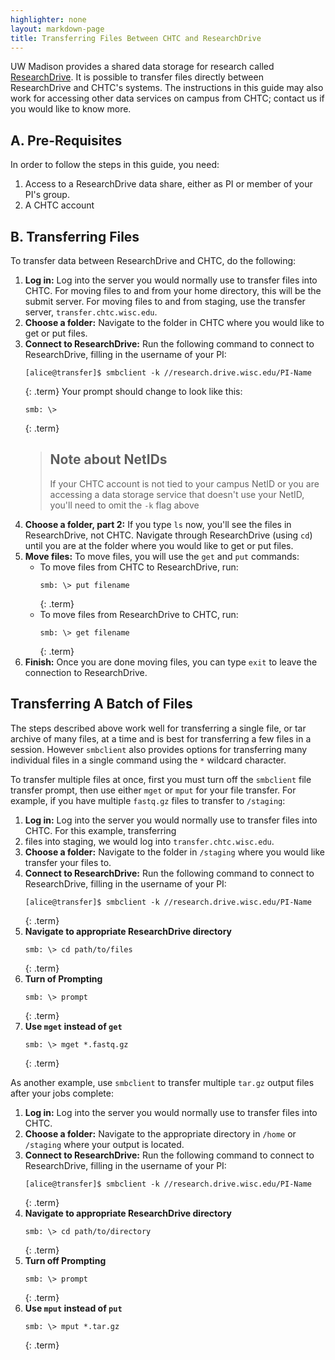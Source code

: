 ```yaml
---
highlighter: none
layout: markdown-page
title: Transferring Files Between CHTC and ResearchDrive
---
```


UW Madison provides a shared data storage for research called [ResearchDrive](https://it.wisc.edu/services/researchdrive/). It 
is possible to transfer files directly between ResearchDrive and CHTC's systems. The 
instructions in this guide may also work for accessing other data services on campus from CHTC; contact us if you 
would like to know more. 

## A. Pre-Requisites

In order to follow the steps in this guide, you need: 
1. Access to a ResearchDrive data share, either as PI or member of your PI's group. 
2. A CHTC account

## B. Transferring Files

To transfer data between ResearchDrive and CHTC, do the following: 

1. **Log in:** Log into the server you would normally use to transfer files into CHTC. For moving files to and from 
your home directory, this will be the submit server. For moving files to and from staging, use the transfer server, `transfer.chtc.wisc.edu`. 
3. **Choose a folder:** Navigate to the folder in CHTC where you would like to get or put files. 
4. **Connect to ResearchDrive:** Run the following command to connect to ResearchDrive, filling in the username of 
your PI: 
    ```
    [alice@transfer]$ smbclient -k //research.drive.wisc.edu/PI-Name
    ```
    {: .term}
    Your prompt should change to look like this:
    ```
    smb: \> 
    ```
    {: .term}
    > ## Note about NetIDs
    > If your CHTC account is not tied to your campus NetID or you are accessing a data 
    > storage service that doesn't use your NetID, you'll need to omit the `-k` flag above
4. **Choose a folder, part 2:** If you type `ls` now, you'll see the files in ResearchDrive, not CHTC. 
Navigate through ResearchDrive (using `cd`) until you are at the folder where you would 
like to get or put files. 
5. **Move files:** To move files, you will use the `get` and `put` commands: 
    - To move files from CHTC to ResearchDrive, run: 
        ```
        smb: \> put filename
        ```
        {: .term}
    - To move files from ResearchDrive to CHTC, run: 
        ```
        smb: \> get filename
        ```
        {: .term}
6. **Finish:** Once you are done moving files, you can type `exit` to leave the connection to ResearchDrive. 

## Transferring A Batch of Files

The steps described above work well for transferring a single file, or tar archive of 
many files, at a time and is best for transferring a few files in a session. However 
`smbclient` also provides options for transferring many individual files in a single command 
using the `*` wildcard character.

To transfer multiple files at once, first you must turn off the `smbclient` file transfer prompt, 
then use either `mget` or `mput` for your file transfer. For example, if you have multiple `fastq.gz` files
to transfer to `/staging`:

1. **Log in:** Log into the server you would normally use to transfer files into CHTC. For this example, transferring 
2. files into staging, we would log into `transfer.chtc.wisc.edu`. 
3. **Choose a folder:** Navigate to the folder in `/staging` where you would like transfer your files to. 
4. **Connect to ResearchDrive:** Run the following command to connect to ResearchDrive, filling in the username of 
your PI: 
    ```
    [alice@transfer]$ smbclient -k //research.drive.wisc.edu/PI-Name
    ```
    {: .term}
4. **Navigate to appropriate ResearchDrive directory**
    ```
    smb: \> cd path/to/files
    ```
    {: .term}
5. **Turn of Prompting**
    ```
    smb: \> prompt
    ```
    {: .term}
6. **Use `mget` instead of `get`**
    ```
    smb: \> mget *.fastq.gz
    ```
    {: .term}
    
As another example, use `smbclient` to transfer multiple `tar.gz` output files 
after your jobs complete:

1. **Log in:** Log into the server you would normally use to transfer files into CHTC.
2. **Choose a folder:** Navigate to the appropriate directory in `/home` or `/staging` where your output is located.
3. **Connect to ResearchDrive:** Run the following command to connect to ResearchDrive, filling in the username of 
your PI: 
    ```
    [alice@transfer]$ smbclient -k //research.drive.wisc.edu/PI-Name
    ```
    {: .term}
4. **Navigate to appropriate ResearchDrive directory**
    ```
    smb: \> cd path/to/directory
    ```
    {: .term}
5. **Turn off Prompting**
    ```
    smb: \> prompt
    ```
    {: .term}
6. **Use `mput` instead of `put`**
    ```
    smb: \> mput *.tar.gz
    ```
    {: .term}
